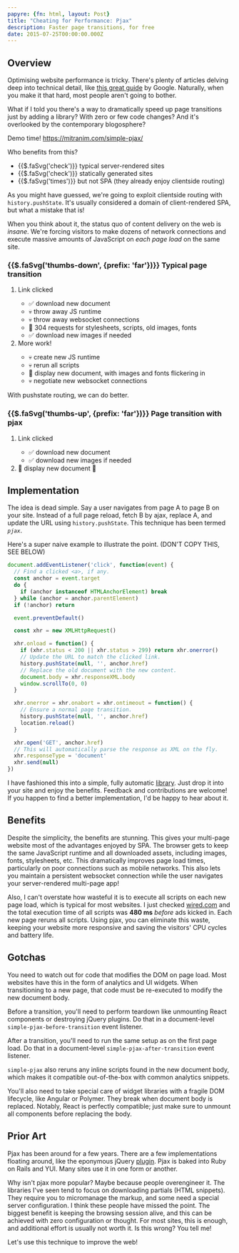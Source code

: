 ```yaml
---
papyre: {fn: html, layout: Post}
title: "Cheating for Performance: Pjax"
description: Faster page transitions, for free
date: 2015-07-25T00:00:00.000Z
---
```


## Overview

Optimising website performance is tricky. There's plenty of articles delving deep into technical detail, like [this great guide](https://developers.google.com/web/fundamentals/performance/critical-rendering-path/analyzing-crp?hl=en) by Google. Naturally, when you make it that hard, most people aren't going to bother.

What if I told you there's a way to dramatically speed up page transitions just by adding a library? With zero or few code changes? And it's overlooked by the contemporary blogosphere?

<p class="font-large">
  <span>Demo time!</span>
  <a href="https://mitranim.com/simple-pjax/" target="_blank">https://mitranim.com/simple-pjax/</a>
</p>

Who benefits from this?

<ul class="unstyled-list fancy-list">
  <li><span class="fg-blue">{{$.faSvg('check')}}</span> typical server-rendered sites</li>
  <li><span class="fg-blue">{{$.faSvg('check')}}</span> statically generated sites</li>
  <li><span class="fg-red">{{$.faSvg('times')}}</span> but not SPA (they already enjoy clientside routing)</li>
</ul>

As you might have guessed, we're going to exploit clientside routing with `history.pushState`. It's usually considered a domain of client-rendered SPA, but what a mistake that is!

When you think about it, the status quo of content delivery on the web is _insane_. We're forcing visitors to make dozens of network connections and execute massive amounts of JavaScript on _each page load_ on the same site.

<h3>
  {{$.faSvg('thumbs-down', {prefix: 'far'})}}
  <span>Typical page transition</span>
</h3>

<ol class="fancy-list">
  <li>Link clicked</li>

  <ul class="unstyled-list fancy-list">
    <li>✅ download new document
    <li>💀 throw away JS runtime
    <li>💀 throw away websocket connections
    <li>💩 304 requests for stylesheets, scripts, old images, fonts</li>
    <li>✅ download new images if needed</li>
  </ul>

  <li>More work!</li>
  <ul class="unstyled-list fancy-list">
    <li>💀 create new JS runtime</li>
    <li>💀 rerun all scripts</li>
    <li>🎂 display new document, with images and fonts flickering in</li>
    <li>💀 negotiate new websocket connections</li>
  </ul>
</ol>

With pushstate routing, we can do better.

<h3>
  {{$.faSvg('thumbs-up', {prefix: 'far'})}}
  <span>Page transition with pjax</span>
</h3>

<ol class="fancy-list">
  <li>Link clicked</li>

  <ul class="unstyled-list fancy-list">
    <li>✅ download new document</li>
    <li>✅ download new images if needed</li>
  </ul>

  <li>🎂 display new document 🎉</li>
</ol>

## Implementation

The idea is dead simple. Say a user navigates from page A to page B on your site. Instead of a full page reload, fetch B by ajax, replace A, and update the URL using `history.pushState`. This technique has been termed _`pjax`_.

Here's a super naive example to illustrate the point. (DON'T COPY THIS, SEE BELOW)

```js
document.addEventListener('click', function(event) {
  // Find a clicked <a>, if any.
  const anchor = event.target
  do {
    if (anchor instanceof HTMLAnchorElement) break
  } while (anchor = anchor.parentElement)
  if (!anchor) return

  event.preventDefault()

  const xhr = new XMLHttpRequest()

  xhr.onload = function() {
    if (xhr.status < 200 || xhr.status > 299) return xhr.onerror()
    // Update the URL to match the clicked link.
    history.pushState(null, '', anchor.href)
    // Replace the old document with the new content.
    document.body = xhr.responseXML.body
    window.scrollTo(0, 0)
  }

  xhr.onerror = xhr.onabort = xhr.ontimeout = function() {
    // Ensure a normal page transition.
    history.pushState(null, '', anchor.href)
    location.reload()
  }

  xhr.open('GET', anchor.href)
  // This will automatically parse the response as XML on the fly.
  xhr.responseType = 'document'
  xhr.send(null)
})
```

I have fashioned this into a simple, fully automatic [library](https://github.com/Mitranim/simple-pjax). Just drop it into your site and enjoy the benefits. Feedback and contributions are welcome! If you happen to find a better implementation, I'd be happy to hear about it.

## Benefits

Despite the simplicity, the benefits are stunning. This gives your multi-page website most of the advantages enjoyed by SPA. The browser gets to keep the same JavaScript runtime and all downloaded assets, including images, fonts, stylesheets, etc. This dramatically improves page load times, particularly on poor connections such as mobile networks. This also lets you maintain a persistent websocket connection while the user navigates your server-rendered multi-page app!

Also, I can't overstate how wasteful it is to execute all scripts on each new page load, which is typical for most websites. I just checked [wired.com](http://wired.com) and the total execution time of all scripts was **480 ms** _before_ ads kicked in. Each new page reruns all scripts. Using pjax, you can eliminate this waste, keeping your website more responsive and saving the visitors' CPU cycles and battery life.

## Gotchas

You need to watch out for code that modifies the DOM on page load. Most websites have this in the form of analytics and UI widgets. When transitioning to a new page, that code must be re-executed to modify the new document body.

Before a transition, you'll need to perform teardown like unmounting React components or destroying jQuery plugins. Do that in a document-level `simple-pjax-before-transition` event listener.

After a transition, you'll need to run the same setup as on the first page load. Do that in a document-level `simple-pjax-after-transition` event listener.

`simple-pjax` also reruns any inline scripts found in the new document body, which makes it compatible out-of-the-box with common analytics snippets.

You'll also need to take special care of widget libraries with a fragile DOM lifecycle, like Angular or Polymer. They break when document body is replaced. Notably, React is perfectly compatible; just make sure to unmount all components before replacing the body.

## Prior Art

Pjax has been around for a few years. There are a few implementations floating around, like the eponymous jQuery [plugin](https://github.com/defunkt/jquery-pjax). Pjax is baked into Ruby on Rails and YUI. Many sites use it in one form or another.

Why isn't pjax more popular? Maybe because people overengineer it. The libraries I've seen tend to focus on downloading partials (HTML snippets). They require you to micromanage the markup, and some need a special server configuration. I think these people have missed the point. The biggest benefit is keeping the browsing session alive, and this can be achieved with zero configuration or thought. For most sites, this is enough, and additional effort is usually not worth it. Is this wrong? You tell me!

Let's use this technique to improve the web!
